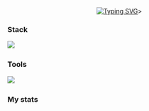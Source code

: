 <div id="greet" align="center">
    <a href="https://git.io/typing-svg"><img src="https://readme-typing-svg.demolab.com?font=Fira+Code&duration=2000&color=2CF74B&background=000000&center=true&vCenter=true&multiline=true&random=false&width=500&height=100&lines=++Hi+there+%F0%9F%91%8B%2C+;I'm+yanecoder" alt="Typing SVG" /></a>>
</div>

### Stack
<img src="https://skillicons.dev/icons?i=py,sklearn,bots,flask,cpp,git,docker,bash,html,css,js,sqlite,"/>&nbsp;

### Tools
<img src="https://skillicons.dev/icons?i=vscode,visualstudio,pycharm,github,figma,ps,discord,kali,windows,linux"/>&nbsp;

### My stats
<div id="stat" align="center">
    <img src="https://github-profile-summary-cards.vercel.app/api/cards/profile-details?username=yanecoder&theme=tokyonight" alt=""/>
    <img src="https://github-profile-summary-cards.vercel.app/api/cards/most-commit-language?username=yanecoder&theme=tokyonight" alt=""/>
    <img src="https://github-readme-stats.vercel.app/api?username=yanecoder&show_icons=true&theme=tokyonight" alt=""/>
</div>


